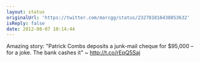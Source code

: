 ```yaml
---
layout: status
originalUrl: 'https://twitter.com/marcgg/status/232781816438853632'
isReply: false
date: 2012-08-07 10:14:44
---
```


Amazing story: "Patrick Combs deposits a junk-mail cheque for $95,000 – for a joke. The bank cashes it" ~ http://t.co/rEpQ5Saj
